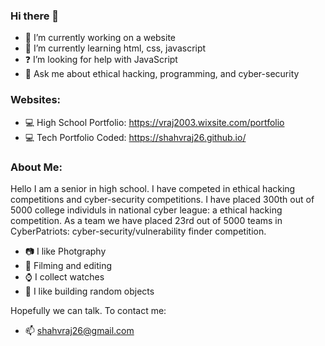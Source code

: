 ### Hi there 👋

- 🔭 I’m currently working on a website
- 🌱 I’m currently learning html, css, javascript
- ❓ I’m looking for help with JavaScript
- 💬 Ask me about ethical hacking, programming, and cyber-security

### Websites:

- 💻 High School Portfolio: https://vraj2003.wixsite.com/portfolio
- 💻 Tech Portfolio Coded: https://shahvraj26.github.io/

### About Me:

Hello I am a senior in high school. I have competed in ethical hacking competitions and cyber-security competitions. I have placed 300th out of 5000 college individuls in national cyber league: a ethical hacking competition. As a team we have placed 23rd out of 5000 teams in CyberPatriots: cyber-security/vulnerability finder competition.

- 📷 I like Photgraphy
- 🎥 Filming and editing
- ⌚ I collect watches
- 🔨 I like building random objects

Hopefully we can talk. To contact me: 

- 📫 shahvraj26@gmail.com
